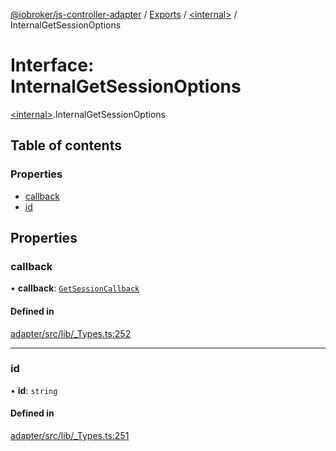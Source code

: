 [@iobroker/js-controller-adapter](../README.md) / [Exports](../modules.md) / [\<internal\>](../modules/internal_.md) / InternalGetSessionOptions

# Interface: InternalGetSessionOptions

[\<internal\>](../modules/internal_.md).InternalGetSessionOptions

## Table of contents

### Properties

- [callback](internal_.InternalGetSessionOptions.md#callback)
- [id](internal_.InternalGetSessionOptions.md#id)

## Properties

### callback

• **callback**: [`GetSessionCallback`](../modules/internal_.md#getsessioncallback)

#### Defined in

[adapter/src/lib/_Types.ts:252](https://github.com/ioBroker/ioBroker.js-controller/blob/34d893b3696d890b2807e6f6f18d1f810ac93910/packages/adapter/src/lib/_Types.ts#L252)

___

### id

• **id**: `string`

#### Defined in

[adapter/src/lib/_Types.ts:251](https://github.com/ioBroker/ioBroker.js-controller/blob/34d893b3696d890b2807e6f6f18d1f810ac93910/packages/adapter/src/lib/_Types.ts#L251)
